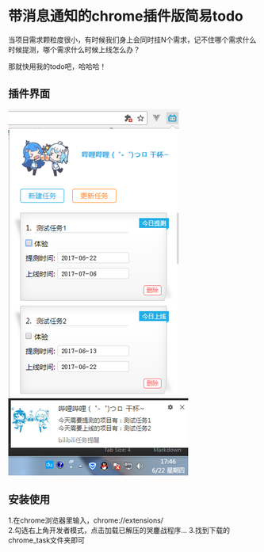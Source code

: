 # 带消息通知的chrome插件版简易todo

当项目需求颗粒度很小，有时候我们身上会同时挂N个需求，记不住哪个需求什么时候提测，哪个需求什么时候上线怎么办？  

那就快用我的todo吧，哈哈哈！

## 插件界面
![image](https://raw.githubusercontent.com/JustLikeU/study/master/chrome_task/image/example1.png)  
![image](https://raw.githubusercontent.com/JustLikeU/study/master/chrome_task/image/example2.png)


## 安装使用
1.在chrome浏览器里输入，chrome://extensions/  
2.勾选右上角开发者模式，点击加载已解压的哭鏖战程序...
3.找到下载的chrome_task文件夹即可
